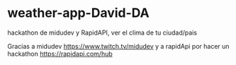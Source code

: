 # weather-app-David-DA
hackathon de midudev y RapidAPI, ver el clima de tu ciudad/pais

Gracias a midudev https://www.twitch.tv/midudev y a rapidApi por hacer un hackathon https://rapidapi.com/hub
